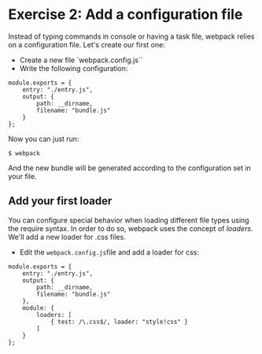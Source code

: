 # Exercise 2: Add a configuration file

Instead of typing commands in console or having a task file, webpack relies on a configuration file. Let's create our first one:

- Create a new file `webpack.config.js``
- Write the following configuration:
```
module.exports = {
    entry: "./entry.js",
    output: {
        path: __dirname,
        filename: "bundle.js"
    }
};
```
Now you can just run:
```
$ webpack
````

And the new bundle will be generated according to the configuration set in your file.

## Add your first loader
You can configure special behavior when loading different file types using the require syntax. In order to do so, webpack uses the concept of *loaders*. We'll add a new loader for .css files.
- Edit the `webpack.config.js`file and add a loader for css:
```
module.exports = {
    entry: "./entry.js",
    output: {
        path: __dirname,
        filename: "bundle.js"
    },
    module: {
        loaders: [
            { test: /\.css$/, loader: "style!css" }
        ]
    }
};
```
